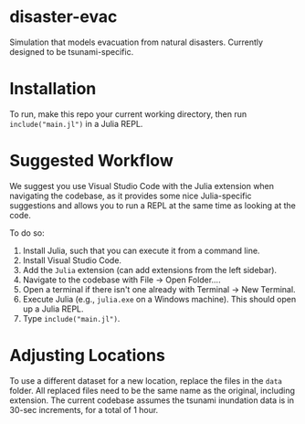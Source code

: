 # disaster-evac
Simulation that models evacuation from natural disasters.
Currently designed to be tsunami-specific.

# Installation
To run, make this repo your current working directory, then run `include("main.jl")` in a Julia REPL.

# Suggested Workflow
We suggest you use Visual Studio Code with the Julia extension when navigating the codebase, as it provides some nice Julia-specific suggestions and allows you to run a REPL at the same time as looking at the code.

To do so:
1. Install Julia, such that you can execute it from a command line.
2. Install Visual Studio Code.
3. Add the `Julia` extension (can add extensions from the left sidebar).
4. Navigate to the codebase with File -> Open Folder....
5. Open a terminal if there isn't one already with Terminal -> New Terminal.
6. Execute Julia (e.g., `julia.exe` on a Windows machine). This should open up a Julia REPL.
7. Type `include("main.jl")`.

# Adjusting Locations
To use a different dataset for a new location, replace the files in the `data` folder.
All replaced files need to be the same name as the original, including extension.
The current codebase assumes the tsunami inundation data is in 30-sec increments, for a total of 1 hour.

